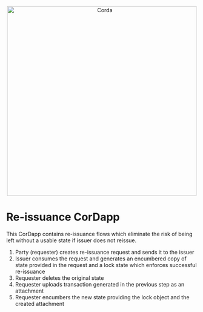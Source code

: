 <p align="center">	
  <img src="https://www.corda.net/wp-content/uploads/2016/11/fg005_corda_b.png" alt="Corda" width="500">	
</p>

# Re-issuance CorDapp
This CorDapp contains re-issuance flows which eliminate the risk of being left without a usable state if issuer does not reissue.	

1. Party (requester) creates re-issuance request and sends it to the issuer
1. Issuer consumes the request and generates an encumbered copy of state provided in the request and a lock state which enforces successful re-issuance
1. Requester deletes the original state
1. Requester uploads transaction generated in the previous step as an attachment
1. Requester encumbers the new state providing the lock object and the created attachment